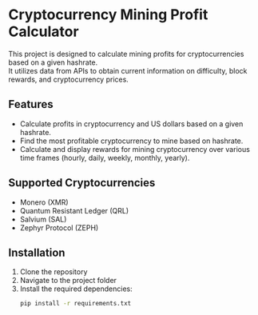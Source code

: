 # Cryptocurrency Mining Profit Calculator

This project is designed to calculate mining profits for cryptocurrencies based on a given hashrate.  
It utilizes data from APIs to obtain current information on difficulty, block rewards, and cryptocurrency prices.

## Features

- Calculate profits in cryptocurrency and US dollars based on a given hashrate.
- Find the most profitable cryptocurrency to mine based on hashrate.
- Calculate and display rewards for mining cryptocurrency over various time frames (hourly, daily, weekly, monthly, yearly).

## Supported Cryptocurrencies

- Monero (XMR)
- Quantum Resistant Ledger (QRL)
- Salvium (SAL)
- Zephyr Protocol (ZEPH)

## Installation

1. Clone the repository
2. Navigate to the project folder
3. Install the required dependencies:
    ```bash
    pip install -r requirements.txt
    ```
